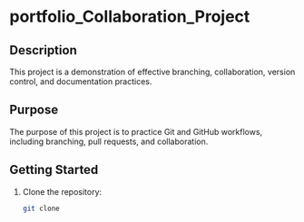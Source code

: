 # portfolio_Collaboration_Project

## Description
This project is a demonstration of effective branching, collaboration, version control, and documentation practices.

## Purpose
The purpose of this project is to practice Git and GitHub workflows, including branching, pull requests, and collaboration.

## Getting Started
1. Clone the repository:
   ```bash
   git clone 
